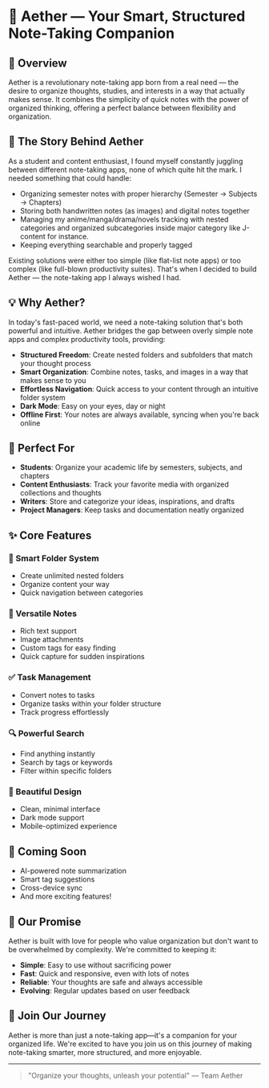 # 📘 Aether — Your Smart, Structured Note-Taking Companion

## 🌟 Overview

Aether is a revolutionary note-taking app born from a real need — the desire to organize thoughts, studies, and interests in a way that actually makes sense. It combines the simplicity of quick notes with the power of organized thinking, offering a perfect balance between flexibility and organization.

## 🎯 The Story Behind Aether

As a student and content enthusiast, I found myself constantly juggling between different note-taking apps, none of which quite hit the mark. I needed something that could handle:

- Organizing semester notes with proper hierarchy (Semester → Subjects → Chapters)
- Storing both handwritten notes (as images) and digital notes together
- Managing my anime/manga/drama/novels tracking with nested categories and organized subcategories inside major category like J-content for instance.
- Keeping everything searchable and properly tagged

Existing solutions were either too simple (like flat-list note apps) or too complex (like full-blown productivity suites). That's when I decided to build Aether — the note-taking app I always wished I had.

## 💡 Why Aether?

In today's fast-paced world, we need a note-taking solution that's both powerful and intuitive. Aether bridges the gap between overly simple note apps and complex productivity tools, providing:

- **Structured Freedom**: Create nested folders and subfolders that match your thought process
- **Smart Organization**: Combine notes, tasks, and images in a way that makes sense to you
- **Effortless Navigation**: Quick access to your content through an intuitive folder system
- **Dark Mode**: Easy on your eyes, day or night
- **Offline First**: Your notes are always available, syncing when you're back online

## 🎯 Perfect For

- **Students**: Organize your academic life by semesters, subjects, and chapters
- **Content Enthusiasts**: Track your favorite media with organized collections and thoughts
- **Writers**: Store and categorize your ideas, inspirations, and drafts
- **Project Managers**: Keep tasks and documentation neatly organized

## ✨ Core Features

### 📁 Smart Folder System
- Create unlimited nested folders
- Organize content your way
- Quick navigation between categories

### 📝 Versatile Notes
- Rich text support
- Image attachments
- Custom tags for easy finding
- Quick capture for sudden inspirations

### ✅ Task Management
- Convert notes to tasks
- Organize tasks within your folder structure
- Track progress effortlessly

### 🔍 Powerful Search
- Find anything instantly
- Search by tags or keywords
- Filter within specific folders

### 🌙 Beautiful Design
- Clean, minimal interface
- Dark mode support
- Mobile-optimized experience

## 🚀 Coming Soon

- AI-powered note summarization
- Smart tag suggestions
- Cross-device sync
- And more exciting features!

## 💫 Our Promise

Aether is built with love for people who value organization but don't want to be overwhelmed by complexity. We're committed to keeping it:

- **Simple**: Easy to use without sacrificing power
- **Fast**: Quick and responsive, even with lots of notes
- **Reliable**: Your thoughts are safe and always accessible
- **Evolving**: Regular updates based on user feedback

## 🤝 Join Our Journey

Aether is more than just a note-taking app—it's a companion for your organized life. We're excited to have you join us on this journey of making note-taking smarter, more structured, and more enjoyable.

---

> "Organize your thoughts, unleash your potential" — Team Aether